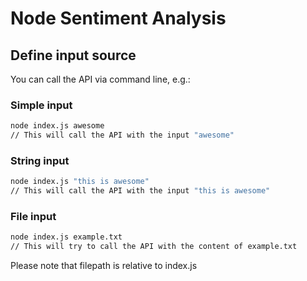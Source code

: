 # Node Sentiment Analysis

## Define input source

You can call the API via command line, e.g.:

### Simple input

```bash
node index.js awesome
// This will call the API with the input "awesome"
```

### String input

```bash
node index.js "this is awesome"
// This will call the API with the input "this is awesome"
```

### File input

```bash
node index.js example.txt
// This will try to call the API with the content of example.txt
```

Please note that filepath is relative to index.js
